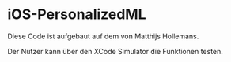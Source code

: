 # iOS-PersonalizedML

Diese Code ist aufgebaut auf dem von Matthijs Hollemans.

Der Nutzer kann über den XCode Simulator die Funktionen testen.

